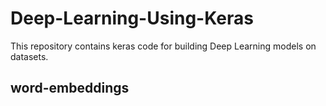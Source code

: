 # Deep-Learning-Using-Keras
This repository contains keras code for building Deep Learning models on datasets.
## word-embeddings
